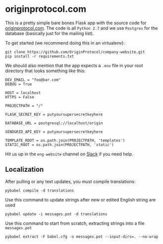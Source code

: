 # originprotocol.com

This is a pretty simple bare bones Flask app with the source code for [originprotocol.com](https://www.originprotocol.com). The code is all `Python 2.7` and we use `Postgres` for the database (basically just for the mailing list).

To get started (we recommend doing this in an virtualenv):

    git clone https://github.com/OriginProtocol/company-website.git
    pip install -r requirements.txt

We should also mention that the app expects a `.env` file in your root directory that looks something like this:

    DEV_EMAIL = "foo@bar.com"
    DEBUG = True

    HOST = localhost
    HTTPS = False

    PROJECTPATH = "/"

    FLASK_SECRET_KEY = putyoursupersecretkeyhere

    DATABASE_URL = postgresql://localhost/origin

    SENDGRID_API_KEY = putyoursupersecretkeyhere

    TEMPLATE_ROOT = os.path.join(PROJECTPATH, 'templates')
    STATIC_ROOT = os.path.join(PROJECTPATH, 'static')

Hit us up in the `eng-website` channel on [Slack](http://slack.originprotocol.com) if you need help.

## Localization

After pulling or any text updates, you must compile translations:
```
pybabel compile -d translations
```

Use this command to update strings after new or edited English string are used
```
pybabel update -i messages.pot -d translations
```

Use this command to start from scratch, extracting strings into a file `messages.pot`
```
pybabel extract -F babel.cfg -o messages.pot --input-dirs=. --no-wrap
```

